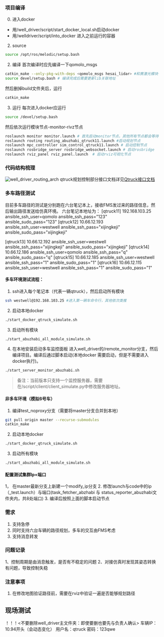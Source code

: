 ### 项目编译
0. 进入docker
- 用/well_driver/script/start_docker_local.sh启动docker
- 用/welldriver/script/into_docker 进入之前运行的容器
2. source
```bash
source /opt/ros/melodic/setup.bash
```
2. 编译
首次编译时应先编译一下qomolo_msgs
```bash
catkin_make --only-pkg-with-deps <qomolo_msgs hesai_lidar> #和赛激光模块也需要重新编译
source devel/setup.bash # 编译完成后需要更新lib关联地址
```
然后删掉build文件夹后，运行
```bash
catkin_make
```
3. 运行
每次进入docker应运行
```bash
source /devel/setup.bash
```
然后依次运行模块节点-monitor-rivz节点
```bash
roslaunch monitor monitor.launch # 首先启动monitor节点，其他所有节点都会等待该节点
roslaunch routing routing_abuzhabi_qtruck11.launch #启动规划节点
roslaunch mpc_controller sim_control_qtruck11.launch # 启动控制节点
roslaunch rosbridge_server rosbridge_websocket.launch # 启动rosbridge
roslaunch rviz_panel rviz_panel.launch  # 启动rviz可视化节点
```

### 代码结构梳理
![well_driver_routing_arch](well_driver_routing_arch.png)
qtruck规划控制部分接口文档详见[Qtruck接口文档](Qtruck接口文档.md)
### 多车路径测试
目前多车路径的测试是分别跑在六台笔记本上，接收FMS发过来的路径信息，然后输出路径发送给仿真环境。
六台笔记本地址为：
[qtruck11]
192.168.103.25 ansible_ssh_user=qomolo ansible_ssh_pass="123" ansible_sudo_pass="123"
[qtruck12]
10.66.12.193 ansible_ssh_user=westwell ansible_ssh_pass="xijingkeji" ansible_sudo_pass="xijingkeji"

[qtruck13]
10.66.12.192 ansible_ssh_user=westwell ansible_ssh_pass="xijingkeji" ansible_sudo_pass="xijingkeji"
[qtruck14]
10.66.12.186 ansible_ssh_user=qomolo ansible_ssh_pass="q" ansible_sudo_pass="q"
[qtruck15]
10.66.12.185 ansible_ssh_user=westwell ansible_ssh_pass="1" ansible_sudo_pass="1"
[qtruck16]
10.66.12.115 ansible_ssh_user=westwell ansible_ssh_pass="1" ansible_sudo_pass="1"
#### 多车环境测试流程：
1. ssh进入每个笔记本（代表一辆qtruck），然后启动所有模块
```bash
ssh westwell@192.168.103.25 #进入第一辆车命令行，其他依次类推
```
2. 启动本地docker
```bash
./start_docker_qtruck_simulate.sh
```
3. 启动所有模块
```bash
./start_abuzhabi_all_module_simulate.sh
```
4. 在本地安装启动多车监控面板
进入well_driver的/remote_monitor分支，然后编译项目。编译后通过脚本启动(本地docker 需要启动，但是不需要进入docker执行)。
```bash
./start_server_monitor_abuzhabi.sh
```
> 备注：当前版本只支持一个监控服务器，需要在/script/client/client_simulate.py中修改服务器地址。
#### 非多车环境（模拟6号车）
1. 编译test_noproxy分支（需要将master分支合并到本地）
```bash
git pull origin master --recurse-submodules
catkin_make
```
2. 启动本地docker
```bash
./start_docker_qtruck_simulate.sh
```
3. 启动所有模块
```bash
./start_abuzhabi_all_module_simulate.sh
```
#### 配置测试集群Ip+端口
1， 在master最新分支上新建一个modify_ip分支
2. 修改launch与code中的ip（_test.launch）与端口(task_fetcher_abzhabi 与 status_reporter_abuzhabi文件夹内，共8处端口)
3. 编译后按照上面的脚本启动节点
### 需求
1. 支持急停
2. 同时支持六台车辆的路径规划，多车的交互由FMS考虑
3. 支持消息转发
### 问题记录
1、控制周期是由消息触发，是否有不稳定的问题
2、对接仿真时发现其姿态转换有问题，导致控制失稳
### 注意事项
1. 在修改地图验证路径前，需要在rviz中验证一遍是否能够规划路径

## 现场测试
！！！<不要删除well_driver主文件夹：即使要删也要先与负责人确认>
车辆IP：10.94开头（会动态变化）
用户名：qtruck 密码：123qwe
